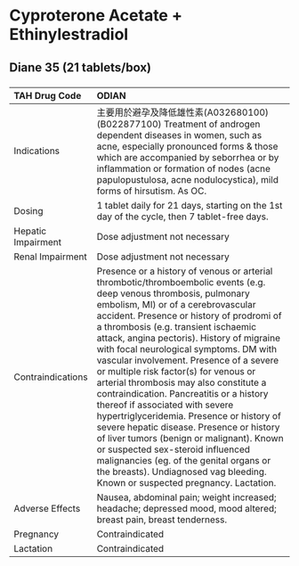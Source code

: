 # Cyproterone Acetate + Ethinylestradiol

## Diane 35 (21 tablets/box)

##### 

| TAH Drug Code      | ODIAN                                                                                                                                                                                                                                                                                                                                                                                                                                                                                                                                                                                                                                                                                                                                                                                                                                                    |
|:-------------------|:---------------------------------------------------------------------------------------------------------------------------------------------------------------------------------------------------------------------------------------------------------------------------------------------------------------------------------------------------------------------------------------------------------------------------------------------------------------------------------------------------------------------------------------------------------------------------------------------------------------------------------------------------------------------------------------------------------------------------------------------------------------------------------------------------------------------------------------------------------|
| Indications        | 主要用於避孕及降低雄性素(A032680100)(B022877100) Treatment of androgen dependent diseases in women, such as acne, especially pronounced forms & those which are accompanied by seborrhea or by inflammation or formation of nodes (acne papulopustulosa, acne nodulocystica), mild forms of hirsutism. As OC.                                                                                                                                                                                                                                                                                                                                                                                                                                                                                                                                            |
| Dosing             | 1 tablet daily for 21 days, starting on the 1st day of the cycle, then 7 tablet-free days.                                                                                                                                                                                                                                                                                                                                                                                                                                                                                                                                                                                                                                                                                                                                                               |
| Hepatic Impairment | Dose adjustment not necessary                                                                                                                                                                                                                                                                                                                                                                                                                                                                                                                                                                                                                                                                                                                                                                                                                            |
| Renal Impairment   | Dose adjustment not necessary                                                                                                                                                                                                                                                                                                                                                                                                                                                                                                                                                                                                                                                                                                                                                                                                                            |
| Contraindications  | Presence or a history of venous or arterial thrombotic/thromboembolic events (e.g. deep venous thrombosis, pulmonary embolism, MI) or of a cerebrovascular accident. Presence or history of prodromi of a thrombosis (e.g. transient ischaemic attack, angina pectoris). History of migraine with focal neurological symptoms. DM with vascular involvement. Presence of a severe or multiple risk factor(s) for venous or arterial thrombosis may also constitute a contraindication. Pancreatitis or a history thereof if associated with severe hypertriglyceridemia. Presence or history of severe hepatic disease. Presence or history of liver tumors (benign or malignant). Known or suspected sex-steroid influenced malignancies (eg. of the genital organs or the breasts). Undiagnosed vag bleeding. Known or suspected pregnancy. Lactation. |
| Adverse Effects    | Nausea, abdominal pain; weight increased; headache; depressed mood, mood altered; breast pain, breast tenderness.                                                                                                                                                                                                                                                                                                                                                                                                                                                                                                                                                                                                                                                                                                                                        |
| Pregnancy          | Contraindicated                                                                                                                                                                                                                                                                                                                                                                                                                                                                                                                                                                                                                                                                                                                                                                                                                                          |
| Lactation          | Contraindicated                                                                                                                                                                                                                                                                                                                                                                                                                                                                                                                                                                                                                                                                                                                                                                                                                                          |

